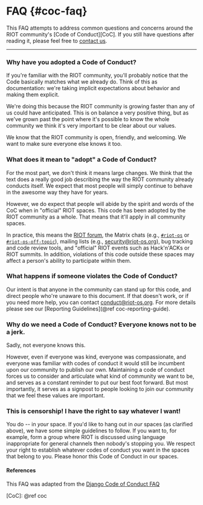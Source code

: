 # FAQ  {#coc-faq}

This FAQ attempts to address common questions and concerns around the RIOT
community's [Code of Conduct][CoC]. If you still have questions after
reading it, please feel free to [contact us][CoC-question-mail].

--------------------------------------------------------------------------------

### Why have you adopted a Code of Conduct?

If you're familiar with the RIOT
community, you'll probably notice that the Code basically matches what we
already do. Think of this as documentation: we're taking implicit expectations
about behavior and making them explicit.

We're doing this because the RIOT community is growing faster than any of us
could have anticipated. This is on balance a very positive thing, but as we've
grown past the point where it's possible to know the whole community we think
it's very important to be clear about our values.

We know that the RIOT community is open, friendly, and welcoming. We want to
make sure everyone else knows it too.

### What does it mean to "adopt" a Code of Conduct?

For the most part, we don't think it means large changes. We think that the text
does a really good job describing the way the RIOT community already conducts
itself. We expect that most people will simply continue to behave in the awesome
way they have for years.

However, we do expect that people will abide by the spirit and words of the CoC
when in "official" RIOT spaces. This code has been adopted by the RIOT community
as a whole. That means that it'll apply in all community spaces.

In practice, this means the [RIOT forum](https://forum.riot-os.org), the Matrix chats (e.g., [`#riot-os`](https://matrix.to/#/#riot-os:matrix.org) or [`#riot-os-off-topic`](https://matrix.to/#/#riot-os-off-topic:matrix.org)), mailing lists (e.g., security@riot-os.org), bug tracking and code review tools, and
"official" RIOT events such as Hack'n'ACKs or RIOT summits. In addition,
violations of this code outside these spaces may affect a person's ability to
participate within them.

### What happens if someone violates the Code of Conduct?

Our intent is that anyone in the community can stand up for this code, and
direct people who're unaware to this document. If that doesn't work, or if you
need more help, you can contact <conduct@riot-os.org>. For more details please see
our [Reporting Guidelines](@ref coc-reporting-guide).

### Why do we need a Code of Conduct? Everyone knows not to be a jerk.

Sadly, not everyone knows this.

However, even if everyone was kind, everyone was compassionate, and everyone was
familiar with codes of conduct it would still be incumbent upon our community to
publish our own. Maintaining a code of conduct forces us to consider and
articulate what kind of community we want to be, and serves as a constant
reminder to put our best foot forward. But most importantly, it serves as a
signpost to people looking to join our community that we feel these values are
important.

### This is censorship! I have the right to say whatever I want!

You do -- in *your* space. If you'd like to hang out in *our* spaces (as
clarified above), we have some simple guidelines to follow. If you want to, for
example, form a group where RIOT is discussed using language inappropriate for
general channels then nobody's stopping you. We respect your right to establish
whatever codes of conduct you want in the spaces that belong to you. Please
honor this Code of Conduct in our spaces.

#### References
This FAQ was adapted from the [Django Code of Conduct FAQ](https://www.djangoproject.com/conduct/faq/)

[CoC-question-mail]: mailto:riot@riot-os.org
[CoC]: @ref coc
